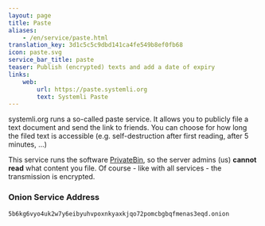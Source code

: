 ```yaml
---
layout: page
title: Paste
aliases:
    - /en/service/paste.html
translation_key: 3d1c5c5c9dbd141ca4fe549b8ef0fb68
icon: paste.svg
service_bar_title: paste
teaser: Publish (encrypted) texts and add a date of expiry
links:
    web:
        url: https://paste.systemli.org
        text: Systemli Paste
---
```

systemli.org runs a so-called paste service. It allows you to publicly file a text document and send the link to friends. You can choose for how long the filed text is accessible (e.g. self-destruction after first reading, after 5 minutes, ...)

This service runs the software [PrivateBin](https://privatebin.info/), so the server admins (us) **cannot read** what content you file.
Of course - like with all services - the transmission is encrypted.

### Onion Service Address

```
5b6kg6vyo4uk2w7y6eibyuhvpoxnkyaxkjqo72pomcbgbqfmenas3eqd.onion
```

